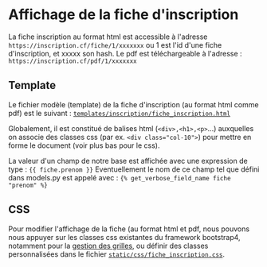# Affichage de la fiche d'inscription
La fiche inscription au format html est accessible à l'adresse `https://inscription.cf/fiche/1/xxxxxxx` ou 1 est l'id d'une fiche d'inscription, et xxxxx son hash. Le pdf est téléchargeable à l'adresse : `https://inscription.cf/pdf/1/xxxxxxx`

## Template
Le fichier modèle (template) de la fiche d'inscription (au format html comme pdf) est le suivant : [`templates/inscription/fiche_inscription.html`](https://github.com/Lycee-Experimental/django-lxp/blob/main/templates/inscription/fiche_inscription.html)

Globalement, il est constitué de balises html (`<div>,<h1>,<p>`...) auxquelles on associe des classes css (par ex. `<div class="col-10">`) pour mettre en forme le document (voir plus bas pour le css).

La valeur d'un champ de notre base est affichée avec une expression de type : `{{ fiche.prenom }}`
Eventuellement le nom de ce champ tel que défini dans models.py est appelé avec : `{% get_verbose_field_name fiche "prenom" %}`

## CSS
Pour modifier l'affichage de la fiche (au format html et pdf, nous pouvons nous appuyer sur les classes css existantes du framework bootstrap4, notamment pour la [gestion des grilles](https://getbootstrap.com/docs/4.0/layout/grid/), ou définir des classes personnalisées dans le fichier [`static/css/fiche_inscription.css`](https://github.com/Lycee-Experimental/django-lxp/blob/main/static/css/fiche_inscription.css).